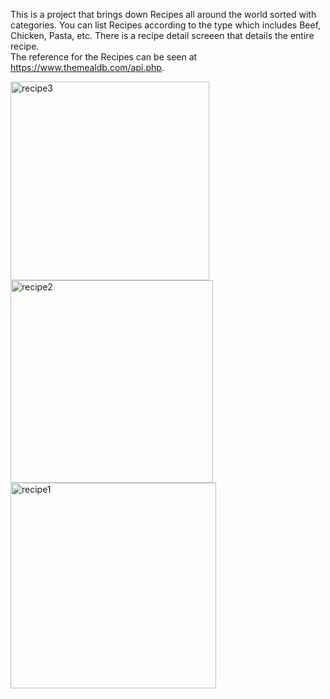 This is a project that brings down Recipes all around the world sorted with categories.
You can  list Recipes according to the type which includes Beef, Chicken, Pasta, etc.
There is a recipe detail screeen that details the entire recipe.		
The reference for the Recipes can be seen at https://www.themealdb.com/api.php.    


<img width="318" alt="recipe3" src="https://github.com/mayurnilwant/Recipes/assets/2610634/15a636dc-7cc0-473a-9adb-bf271ae6decc">
<img width="324" alt="recipe2" src="https://github.com/mayurnilwant/Recipes/assets/2610634/cc168c68-615e-4740-adfd-bfbe8a3c5b44">
<img width="329" alt="recipe1" src="https://github.com/mayurnilwant/Recipes/assets/2610634/01391df7-d4ed-4629-919b-4fc49cd5853a">
